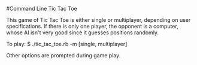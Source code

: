 #Command Line Tic Tac Toe

This game of Tic Tac Toe is either single or multiplayer, depending on user
specifications. If there is only one player, the opponent is a computer, 
whose AI isn't very good since it guesses positions randomly.

To play:
$ ./tic_tac_toe.rb -m [single, multiplayer]

Other options are prompted during game play. 

